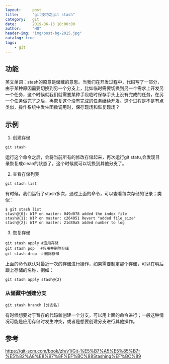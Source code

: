 ```yaml
---
layout:     post
title:      "git技巧之git stash"
category:   git
date:       2019-06-13 18:00:00
author:     "HQ"
header-img: "img/post-bg-2015.jpg"
catalog: true
tags:
    - git
---
```


## 功能
英文单词：stash的原意是储藏的意思。当我们在开发过程中，代码写了一部分，由于某种原因需要切换到另一个分支上，比如临时需要切换到另一个需求上开发另一个任务，这个时候就我们就需要某种手段临时保存手头上没有完成的任务，在另一个任务做完了之后，再恢复这个没有完成的任务继续开发。这个过程是不是有点类似，操作系统中发生函数调用时，保存现场和恢复现场？

## 示例
1. 创建存储
```  
git stash
```
运行这个命令之后，会将当前所有的修改存储起来，再次运行git statu,会发现目录恢复成clean的状态了。这个时候就可以切换到其他分支了。

2. 查看存储列表
```
git stash list
```
有时候，我们运行了stash多次，通过上面的命令，可以查看每次存储的记录；类似：
```
$ git stash list
stash@{0}: WIP on master: 049d078 added the index file
stash@{1}: WIP on master: c264051 Revert "added file_size"
stash@{2}: WIP on master: 21d80a5 added number to log
```

3. 恢复存储

```    
git stash apply #应用存储
git stash pop　 #应用并删除存储
git stash drop　＃删除存储
```

上面的命令默认对最近一次的存储进行操作，如果需要制定那个存储，可以在明后跟上存储的名称，例如：
```
git stash apply stash@{2}
```

### 从储藏中创建分支

```
git stash branch [分支名]
```
有时候想要对于暂存的代码新创建一个分支，可以用上面的命令进行；一般这种情况可能是应用存储时发生冲突，或者是想要创建分支进行其他操作。

## 参考

https://git-scm.com/book/zh/v1/Git-%E5%B7%A5%E5%85%B7-%E5%82%A8%E8%97%8F%EF%BC%88Stashing%EF%BC%89